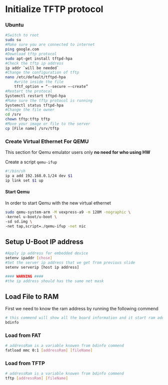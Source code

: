 # Initialize TFTP protocol
### Ubuntu
```bash
#Switch to root
sudo su
#Make sure you are connected to internet
ping google.com
#Download tftp protocol
sudo apt-get install tftpd-hpa
#Check the tftp ip address
ip addr `will be needed`
#Change the configuration of tftp
nano /etc/default/tftpd-hpa
	#write inside the file
    tftf_option = “--secure –-create”
#Restart the protocal
Systemctl restart tftpd-hpa
#Make sure the tftp protocol is running
Systemctl status tftpd-hpa
#Change the file owner
cd /srv
chown tftp:tftp tftp 
#Move your image or file to the server
cp [File name] /srv/tftp
```
### Create Virtual Ethernet For QEMU
This section for Qemu emulator users only **no need for who using HW**

Create a script `qemu-ifup` 
```bash
#!/bin/sh
ip a add 192.168.0.1/24 dev $1
ip link set $1 up
```
#### Start Qemu
In order to start Qemu with the new virtual ethernet
```bash
sudo qemu-system-arm -M vexpress-a9 -m 128M -nographic \
-kernel u-boot/u-boot \
-sd sd.img \
-net tap,script=./qemu-ifup -net nic
```
## Setup U-Boot IP address
```bash
#Apply ip address for embedded device
setenv ipaddr [chose] 
#Set the server ip address that we get from previous slide
setenv serverip [host ip address]

#### WARNING ####
#the ip address should has the same net mask
```
## Load File to RAM
First we need to know the ram address by running the following commend
```bash
# this commend will show all the board information and it start ram address
bdinfo
```
### Load from FAT
```bash
# addressRam is a variable knowen from bdinfo commend
fatload mmc 0:1 [addressRam] [fileName]
```
### Load from TFTP
```bash
# addressRam is a variable knowen from bdinfo commend
tftp [addressRam] [fileName]
```